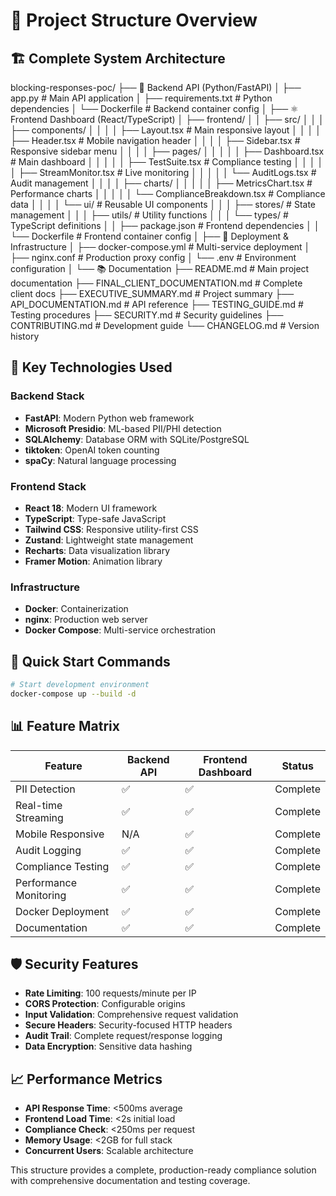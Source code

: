 # 📁 Project Structure Overview

## 🏗️ Complete System Architecture

blocking-responses-poc/
├── 🐍 Backend API (Python/FastAPI)
│   ├── app.py                      # Main API application
│   ├── requirements.txt            # Python dependencies
│   └── Dockerfile                  # Backend container config
│
├── ⚛️ Frontend Dashboard (React/TypeScript)
│   ├── frontend/
│   │   ├── src/
│   │   │   ├── components/
│   │   │   │   ├── Layout.tsx      # Main responsive layout
│   │   │   │   ├── Header.tsx      # Mobile navigation header
│   │   │   │   ├── Sidebar.tsx     # Responsive sidebar menu
│   │   │   │   ├── pages/
│   │   │   │   │   ├── Dashboard.tsx   # Main dashboard
│   │   │   │   │   ├── TestSuite.tsx   # Compliance testing
│   │   │   │   │   ├── StreamMonitor.tsx # Live monitoring
│   │   │   │   │   └── AuditLogs.tsx    # Audit management
│   │   │   │   ├── charts/
│   │   │   │   │   ├── MetricsChart.tsx       # Performance charts
│   │   │   │   │   └── ComplianceBreakdown.tsx # Compliance data
│   │   │   │   └── ui/             # Reusable UI components
│   │   │   ├── stores/             # State management
│   │   │   ├── utils/              # Utility functions
│   │   │   └── types/              # TypeScript definitions
│   │   ├── package.json            # Frontend dependencies
│   │   └── Dockerfile              # Frontend container config
│
├── 🐳 Deployment & Infrastructure
│   ├── docker-compose.yml          # Multi-service deployment
│   ├── nginx.conf                  # Production proxy config
│   └── .env                        # Environment configuration
│
└── 📚 Documentation
    ├── README.md                   # Main project documentation
    ├── FINAL_CLIENT_DOCUMENTATION.md  # Complete client docs
    ├── EXECUTIVE_SUMMARY.md        # Project summary
    ├── API_DOCUMENTATION.md        # API reference
    ├── TESTING_GUIDE.md           # Testing procedures
    ├── SECURITY.md                # Security guidelines
    ├── CONTRIBUTING.md            # Development guide
    └── CHANGELOG.md               # Version history

## 🔧 Key Technologies Used

### Backend Stack

- **FastAPI**: Modern Python web framework
- **Microsoft Presidio**: ML-based PII/PHI detection
- **SQLAlchemy**: Database ORM with SQLite/PostgreSQL
- **tiktoken**: OpenAI token counting
- **spaCy**: Natural language processing

### Frontend Stack

- **React 18**: Modern UI framework
- **TypeScript**: Type-safe JavaScript
- **Tailwind CSS**: Responsive utility-first CSS
- **Zustand**: Lightweight state management
- **Recharts**: Data visualization library
- **Framer Motion**: Animation library

### Infrastructure

- **Docker**: Containerization
- **nginx**: Production web server
- **Docker Compose**: Multi-service orchestration

## 🚀 Quick Start Commands

```bash
# Start development environment
docker-compose up --build -d 
```

## 📊 Feature Matrix

| Feature                | Backend API | Frontend Dashboard | Status   |
| ---------------------- | ----------- | ------------------ | -------- |
| PII Detection          | ✅          | ✅                 | Complete |
| Real-time Streaming    | ✅          | ✅                 | Complete |
| Mobile Responsive      | N/A         | ✅                 | Complete |
| Audit Logging          | ✅          | ✅                 | Complete |
| Compliance Testing     | ✅          | ✅                 | Complete |
| Performance Monitoring | ✅          | ✅                 | Complete |
| Docker Deployment      | ✅          | ✅                 | Complete |
| Documentation          | ✅          | ✅                 | Complete |

## 🛡️ Security Features

- **Rate Limiting**: 100 requests/minute per IP
- **CORS Protection**: Configurable origins
- **Input Validation**: Comprehensive request validation
- **Secure Headers**: Security-focused HTTP headers
- **Audit Trail**: Complete request/response logging
- **Data Encryption**: Sensitive data hashing

## 📈 Performance Metrics

- **API Response Time**: <500ms average
- **Frontend Load Time**: <2s initial load
- **Compliance Check**: <250ms per request
- **Memory Usage**: <2GB for full stack
- **Concurrent Users**: Scalable architecture

This structure provides a complete, production-ready compliance solution with comprehensive documentation and testing coverage.
